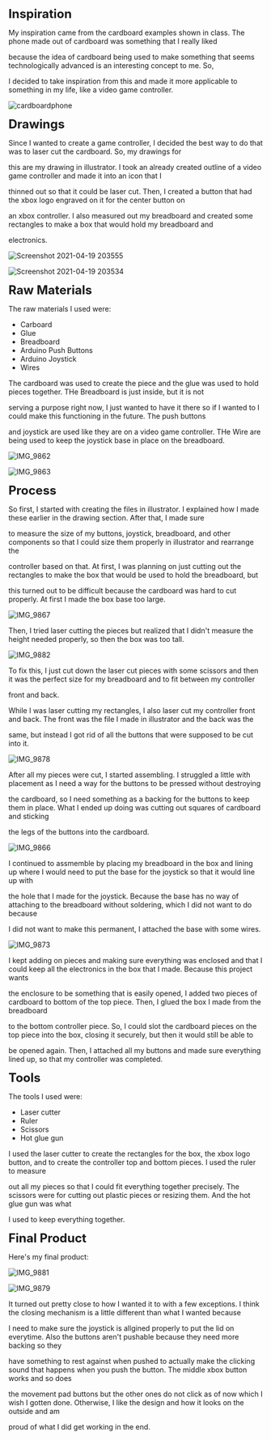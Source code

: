 <span style= "font-size:24px">**Inspiration**</span>

My inspiration came from the cardboard examples shown in class. The phone made out of cardboard was something that I really liked 

because the idea of cardboard being used to make something that seems technologically advanced is an interesting concept to me. So, 

I decided to take inspiration from this and made it more applicable to something in my life, like a video game controller. 

![cardboardphone](https://user-images.githubusercontent.com/70911079/115319555-119db000-a14e-11eb-9502-5505065c1b75.jpeg)


<span style= "font-size:24px">**Drawings**</span>

Since I wanted to create a game controller, I decided the best way to do that was to laser cut the cardboard. So, my drawings for 

this are my drawing in illustrator. I took an already created outline of a video game controller and made it into an icon that I

thinned out so that it could be laser cut. Then, I created a button that had the xbox logo engraved on it for the center button on

an xbox controller. I also measured out my breadboard and created some rectangles to make a box that would hold my breadboard and 

electronics. 

![Screenshot 2021-04-19 203555](https://user-images.githubusercontent.com/70911079/115319952-e7002700-a14e-11eb-9577-593c05338160.png)

![Screenshot 2021-04-19 203534](https://user-images.githubusercontent.com/70911079/115319958-e9fb1780-a14e-11eb-8141-4584b80c5724.png)


<span style= "font-size:24px">**Raw Materials**</span>

The raw materials I used were:

* Carboard
* Glue
* Breadboard
* Arduino Push Buttons
* Arduino Joystick
* Wires

The cardboard was used to create the piece and the glue was used to hold pieces together. THe Breadboard is just inside, but it is not 

serving a purpose right now, I just wanted to have it there so if I wanted to I could make this functioning in the future. The push buttons 

and joystick are used like they are on a video game controller. THe Wire are being used to keep the joystick base in place on the breadboard. 


![IMG_9862](https://user-images.githubusercontent.com/70911079/115320258-89b8a580-a14f-11eb-9aa2-154d0fba60e0.jpg)

![IMG_9863](https://user-images.githubusercontent.com/70911079/115320259-8ae9d280-a14f-11eb-84fa-b3104a4e4d79.jpg)

<span style= "font-size:24px">**Process**</span>

So first, I started with creating the files in illustrator. I explained how I made these earlier in the drawing section. After that, I made sure

to measure the size of my buttons, joystick, breadboard, and other components so that I could size them properly in illustrator and rearrange the 

controller based on that. At first, I was planning on just cutting out the rectangles to make the box that would be used to hold the breadboard, but

this turned out to be difficult because the cardboard was hard to cut properly. At first I made the box base too large.

![IMG_9867](https://user-images.githubusercontent.com/70911079/115320545-1feccb80-a150-11eb-99a3-328b5b0a0595.jpg)

Then, I tried laser cutting the pieces but realized that I didn't measure the height needed properly, so then the box was too tall. 

![IMG_9882](https://user-images.githubusercontent.com/70911079/115320547-211df880-a150-11eb-80e5-4cc32790b55c.jpg)

To fix this, I just cut down the laser cut pieces with some scissors and then it was the perfect size for my breadboard and to fit between my controller

front and back. 

While I was laser cutting my rectangles, I also laser cut my controller front and back. The front was the file I made in illustrator and the back was the

same, but instead I got rid of all the buttons that were supposed to be cut into it. 

![IMG_9878](https://user-images.githubusercontent.com/70911079/115320831-95f13280-a150-11eb-8691-9b1fabef8210.jpg)

After all my pieces were cut, I started assembling. I struggled a little with placement as I need a way for the buttons to be pressed without destroying 

the cardboard, so I need something as a backing for the buttons to keep them in place. What I ended up doing was cutting out squares of cardboard and sticking

the legs of the buttons into the cardboard. 

![IMG_9866](https://user-images.githubusercontent.com/70911079/115320995-e5cff980-a150-11eb-8308-413a2570ea3a.jpg)

I continued to assmemble by placing my breadboard in the box and lining up where I would need to put the base for the joystick so that it would line up with

the hole that I made for the joystick. Because the base has no way of attaching to the breadboard without soldering, which I did not want to do because 

I did not want to make this permanent, I attached the base with some wires. 

![IMG_9873](https://user-images.githubusercontent.com/70911079/115321103-26c80e00-a151-11eb-9c13-d20b851ec040.jpg)

I kept adding on pieces and making sure everything was enclosed and that I could keep all the electronics in the box that I made. Because this project wants 

the enclosure to be something that is easily opened, I added two pieces of cardboard to bottom of the top piece. Then, I glued the box I made from the breadboard

to the bottom controller piece. So, I could slot the cardboard pieces on the top piece into the box, closing it securely, but then it would still be able to 

be opened again. Then, I attached all my buttons and made sure everything lined up, so that my controller was completed.


<span style= "font-size:24px">**Tools**</span>

The tools I used were:

* Laser cutter
* Ruler
* Scissors
* Hot glue gun

I used the laser cutter to create the rectangles for the box, the xbox logo button, and to create the controller top and bottom pieces. I used the ruler to measure

out all my pieces so that I could fit everything together precisely. The scissors were for cutting out plastic pieces or resizing them. And the hot glue gun was what

I used to keep everything together. 

<span style= "font-size:24px">**Final Product**</span>

Here's my final product: 

![IMG_9881](https://user-images.githubusercontent.com/70911079/115321604-2f6d1400-a152-11eb-8522-ea430a99236d.jpg)

![IMG_9879](https://user-images.githubusercontent.com/70911079/115321606-2f6d1400-a152-11eb-9693-b668ebd297bc.jpg)

It turned out pretty close to how I wanted it to with a few exceptions. I think the closing mechanism is a little different than what I wanted because

I need to make sure the joystick is allgined properly to put the lid on everytime. Also the buttons aren't pushable because they need more backing so they 

have something to rest against when pushed to actually make the clicking sound that happens when you push the button. The middle xbox button works and so does 

the movement pad buttons but the other ones do not click as of now which I wish I gotten done. Otherwise, I like the design and how it looks on the outside and am

proud of what I did get working in the end. 



